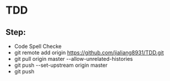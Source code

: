 # TDD

## Step:
- Code Spell Checke
- git remote add origin https://github.com/jialiang8931/TDD.git
- git pull origin master --allow-unrelated-histories
- git push --set-upstream origin master
- git push 
